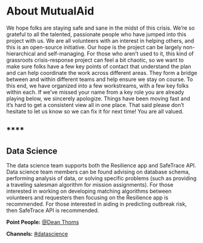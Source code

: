 # About MutualAid

We hope folks are staying safe and sane in the midst of this crisis. We’re so grateful to all the talented, passionate people who have jumped into this project with us. We are all volunteers with an interest in helping others, and this is an open-source initiative. Our hope is the project can be largely non-hierarchical and self-managing. For those who aren’t used to it, this kind of grassroots crisis-response project can feel a bit chaotic, so we want to make sure folks have a few key points of contact that understand the plan and can help coordinate the work across different areas. They form a bridge between and within different teams and help ensure we stay on course. To this end, we have organized into a few workstreams, with a few key folks within each. If we’ve missed your name from a key role you are already playing below, we sincerely apologize. Things have been moving fast and it’s hard to get a consistent view all in one place. That said please don’t hesitate to let us know so we can fix it for next time! You are all valued.



## \*\*\*\*



## **Data Science**

The data science team supports both the Resilience app and SafeTrace API.  Data science team members can be found advising on database schema, performing analysis of data, or solving specific problems \(such as providing a traveling salesman algorithm for mission assignments\).  For those interested in working on developing matching algorithms between volunteers and requesters then focusing on the Resilience app is recommended. For those interested in aiding in predicting outbreak risk, then SafeTrace API is recommended.

**Point People:** [@Dean Thoms](https://mutualaidworld.slack.com/team/U010CE8MM2Q)

**Channels:** [\#datascience](https://mutualaidworld.slack.com/archives/C010119FREV)

